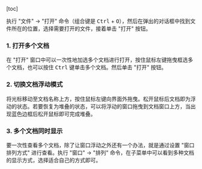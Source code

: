 [toc]

执行 "文件" -> "打开" 命令（组合键是 <kbd>Ctrl</kbd> + <kbd>O</kbd>），然后在弹出的对话框中找到文件所在的位置，选择需要打开的文件，接着单击 "打开" 按钮。

### 1. 打开多个文档

在 "打开" 窗口中可以一次性地加选多个文档进行打开，按住鼠标左键拖曳框选多个文档，也可以按住 <kbd>Ctrl</kbd> 键单击多个文档。然后单击 "打开" 按钮。

### 2. 切换文档浮动模式

将光标移动至文档名称上方，按住鼠标左键向界面外拖曳。松开鼠标后文档即为浮动的状态。若要恢复为堆叠的状态，可以将浮动的窗口拖曳到文档窗口上方，当出现蓝色边框后松开鼠标即可完成堆叠。

### 3. 多个文档同时显示

要一次性查看多个文档，除了让窗口浮动之外还有一个办法，就是通过设置 "窗口排列方式" 进行查看。执行 "窗口" -> "排列" 命令，在子菜单中可以看到多种文档的显示方式，选择适合自己的方式即可。